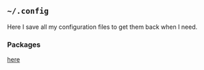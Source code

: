 ## `~/.config`

Here I save all my configuration files to get them back when I need.


### Packages
[here](./packages-list.txt)